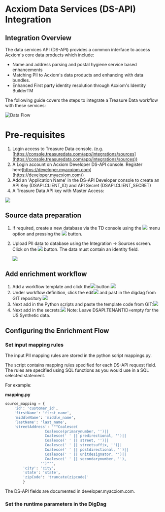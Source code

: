 # Acxiom Data Services (DS-API) Integration

## Integration Overview

The data services API (DS-API) provides a common interface to access Acxiom's core data products which include:

* Name and address parsing and postal hygiene service based enhancements
* Matching PII to Acxiom's data products and enhancing with data bundles.
* Enhanced First party identity resolution through Acxiom's Identity BuilderTM

The following guide covers the steps to integrate a Treasure Data workflow with these services:

![Data Flow](/Integration_Overview.jpg)

# Pre-requisites

1. Login access to Treasure Data console. (e.g.[https://console.treasuredata.com/app/integrations/sources](https://console.treasuredata.com/app/integrations/sources))
2. A Login account on Acxiom Developer DS-API console. Register here[https://developer.myacxiom.com](https://developer.myacxiom.com/)
3. Add an 'Application Name' in the DS-API Developer console to create an API Key (DSAPI.CLIENT_ID) and API Secret (DSAPI.CLIENT_SECRET)
4. A Treasure Data API key with Master Access:

![](https://confluence.acxiom.com/download/attachments/97530437/image2020-5-11_14-0-56.png?version=1&modificationDate=1589202057000&api=v2)

## Source data preparation

1. If required, create a new database via the TD console using the ![](https://confluence.acxiom.com/download/thumbnails/97530437/image2020-5-11_14-39-43.png?version=1&modificationDate=1589204384000&api=v2) menu option and pressing the ![](https://confluence.acxiom.com/download/thumbnails/97530437/image2020-5-11_14-41-10.png?version=1&modificationDate=1589204471000&api=v2) button.
2. Upload PII data to database using the Integration -> Sources screen. Click on the ![](https://confluence.acxiom.com/download/thumbnails/97530437/image2020-5-20_11-8-17.png?version=1&modificationDate=1589969297000&api=v2) button. The data must contain an identity field.
   
   ![](https://confluence.acxiom.com/download/attachments/97530437/image2020-5-20_11-6-56.png?version=1&modificationDate=1589969216000&api=v2)

## Add enrichment workflow

1. Add a workflow template and click the![](https://confluence.acxiom.com/download/thumbnails/97530437/image2020-5-20_11-26-32.png?version=1&modificationDate=1589970392000&api=v2) button.![](https://confluence.acxiom.com/download/thumbnails/97530437/image2020-5-20_11-25-41.png?version=1&modificationDate=1589970341000&api=v2)
2. Under workflow definition, click the edit![](https://confluence.acxiom.com/download/thumbnails/97530437/image2020-5-20_11-29-14.png?version=1&modificationDate=1589970555000&api=v2)  and past in the digdag from GIT repository:![](https://confluence.acxiom.com/download/attachments/97530437/image2020-5-20_11-28-41.png?version=1&modificationDate=1589970521000&api=v2)
3. Next add in the Python scripts and paste the template code from GIT:![](https://confluence.acxiom.com/download/thumbnails/97530437/image2020-5-20_11-30-53.png?version=1&modificationDate=1589970653000&api=v2)
4. Next add in the secrets:![](https://confluence.acxiom.com/download/attachments/97530437/image2020-9-11_17-24-25.png?version=1&modificationDate=1599841466000&api=v2)
   Note: Leave DSAPI.TENANTID=empty for the US Synthetic data.

## Configuring the Enrichment Flow

### Set input mapping rules

The input PII mapping rules are stored in the python script mappings.py.

The script contains mapping rules specified for each DS-API request field. The rules are specified using SQL functions as you would use in a SQL selected statement.

For example:

**mapping.py**
```python
source_mapping = {
    'id': 'customer_id',
    'firstName': 'first_name',
    'middleName': 'middle_name',
    'lastName': 'last_name',
    'streetAddress': """Coalesce(
                  Coalesce(primarynumber, '')||
                  Coalesce(' ' || predirectional, '')||
                  Coalesce(' ' || street, '')||
                  Coalesce(' ' || streetsuffix, '')||
                  Coalesce(' ' || postdirectional, '')||
                  Coalesce(' ' || unitdesignator, '')||
                  Coalesce(' ' || secondarynumber, ''),
                '')""",
        'city': 'city',
        'state': 'state',
        'zipCode': 'truncate(zipcode)'
        }
```

The DS-API fields are documented in developer.myacxiom.com.

### Set the runtime parameters in the DigDag



